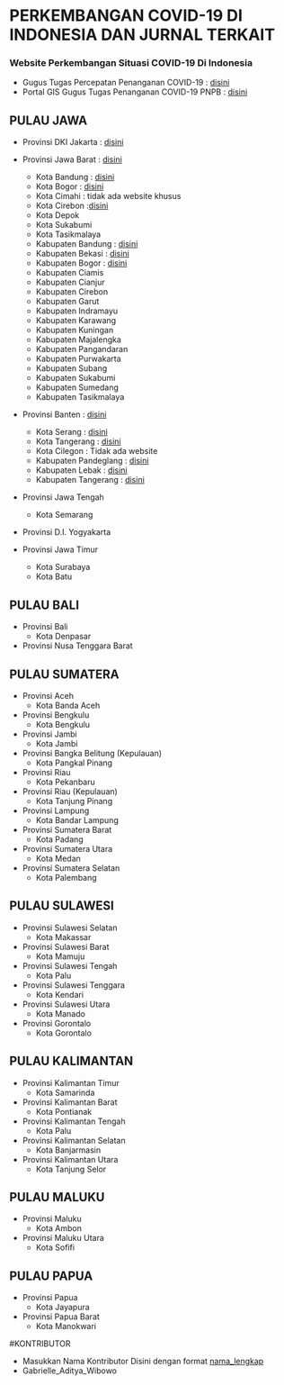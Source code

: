 # PERKEMBANGAN COVID-19 DI INDONESIA DAN JURNAL TERKAIT

### Website Perkembangan Situasi COVID-19 Di Indonesia
* Gugus Tugas Percepatan Penanganan COVID-19 : [disini](https://www.covid19.go.id/situasi-virus-corona/)  
* Portal GIS Gugus Tugas Penanganan COVID-19 PNPB : [disini](http://covid19.bnpb.go.id/)
## PULAU JAWA
* Provinsi DKI Jakarta : [disini](https://corona.jakarta.go.id/id/data)
* Provinsi Jawa Barat : [disini](https://pikobar.jabarprov.go.id/)
  * Kota Bandung : [disini](https://covid19.bandung.go.id/)
  * Kota Bogor : [disini](http://covid19.kotabogor.go.id/)
  * Kota Cimahi : tidak ada website khusus
  * Kota Cirebon :[disini](http://covid19.cirebonkota.go.id/)
  * Kota Depok
  * Kota Sukabumi
  * Kota Tasikmalaya
  * Kabupaten Bandung : [disini](https://covid19.bandungkab.go.id/)
  * Kabupaten Bekasi : [disini](https://pikokabsi.bekasikab.go.id/)
  * Kabupaten Bogor : [disini](https://covid-19.bogorkab.go.id/)
  * Kabupaten Ciamis
  * Kabupaten Cianjur
  * Kabupaten Cirebon
  * Kabupaten Garut
  * Kabupaten Indramayu
  * Kabupaten Karawang
  * Kabupaten Kuningan
  * Kabupaten Majalengka
  * Kabupaten Pangandaran
  * Kabupaten Purwakarta
  * Kabupaten Subang
  * Kabupaten Sukabumi
  * Kabupaten Sumedang
  * Kabupaten Tasikmalaya

* Provinsi Banten : [disini](https://infocorona.bantenprov.go.id/)
  * Kota Serang : [disini](https://infocorona.serangkota.go.id/)
  * Kota Tangerang : [disini](https://covid19.tangerangkota.go.id/)
  * Kota Cilegon : Tidak ada website
  * Kabupaten Pandeglang : [disini](http://infocorona.pandeglangkab.go.id/)
  * Kabupaten Lebak : [disini](https://siagacovid19.lebakkab.go.id/)
  * Kabupaten Tangerang : [disini](http://covid19.tangerangkab.go.id/)

* Provinsi Jawa Tengah
  * Kota Semarang

* Provinsi D.I. Yogyakarta

* Provinsi Jawa Timur
  * Kota Surabaya
  * Kota Batu

## PULAU BALI
* Provinsi Bali
  * Kota Denpasar
* Provinsi Nusa Tenggara Barat

## PULAU SUMATERA ##
* Provinsi Aceh
  * Kota Banda Aceh
* Provinsi Bengkulu
  * Kota Bengkulu
* Provinsi Jambi
  * Kota Jambi
* Provinsi Bangka Belitung (Kepulauan)
  * Kota Pangkal Pinang
* Provinsi Riau
  * Kota Pekanbaru
* Provinsi Riau (Kepulauan)
  * Kota Tanjung Pinang
* Provinsi Lampung
  * Kota Bandar Lampung
* Provinsi Sumatera Barat
  * Kota Padang
* Provinsi Sumatera Utara
  * Kota Medan
* Provinsi Sumatera Selatan
  * Kota Palembang

## PULAU SULAWESI ##
* Provinsi Sulawesi Selatan
  * Kota Makassar
* Provinsi Sulawesi Barat
  * Kota Mamuju
* Provinsi Sulawesi Tengah
  * Kota Palu
* Provinsi Sulawesi Tenggara
  * Kota Kendari
* Provinsi Sulawesi Utara
  * Kota Manado
* Provinsi Gorontalo
  * Kota Gorontalo

## PULAU KALIMANTAN ##
* Provinsi Kalimantan Timur
  * Kota Samarinda
* Provinsi Kalimantan Barat
  * Kota Pontianak
* Provinsi Kalimantan Tengah
  * Kota Palu
* Provinsi Kalimantan Selatan
  * Kota Banjarmasin
* Provinsi Kalimantan Utara
  * Kota Tanjung Selor

## PULAU MALUKU
* Provinsi Maluku
  * Kota Ambon
* Provinsi Maluku Utara
  * Kota Sofifi

## PULAU PAPUA
* Provinsi Papua  
  * Kota Jayapura
* Provinsi Papua Barat
  * Kota Manokwari


#KONTRIBUTOR
* Masukkan Nama Kontributor Disini dengan format [nama_lengkap](LinkedIn_Page)
* Gabrielle_Aditya_Wibowo
